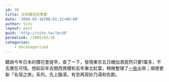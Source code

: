 ```yaml
---
id: 30
title: 又到櫻花的季節
date: '2009-03-16T08:01:31+00:00'
author: Vito
layout: post
guid: 'http://vito.tw/?p=30'
permalink: /2009/03/30
categories:
    - Uncategorized
---
```


聽說今年日本的櫻花會提早，查了一下，發現東京五日機加酒竟然只要1萬多，不去實在可惜。想起前年去關西賞櫻和去年東北紅葉，稍微整理了[一些](http://photo.vito.tw)出來；順便更新「名宿之旅」系列，先上酸湯，有空再寫妙乃湯和佐勘。